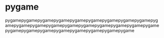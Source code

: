 # pygame
pygamepygamepygamepygamepygamepygamepygamepygamepygamepygamepygamepygamepygamepygamepygamepygamepygamepygamepygamepygamepygamepygamepygamepygamepygamepygamepygame
